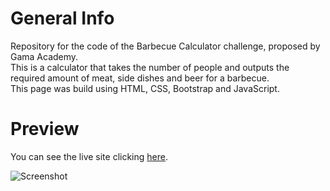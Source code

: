 # General Info

Repository for the code of the Barbecue Calculator challenge, proposed by Gama Academy.</br>
This is a calculator that takes the number of people and outputs the required amount of meat, side dishes and beer for a barbecue.</br>
This page was build using HTML, CSS, Bootstrap and JavaScript.

# Preview

You can see the live site clicking <a href="https://marianadacunha.github.io/calculadora-de-churrasco/">here</a>.</br>

![Screenshot](https://i.ibb.co/wSpGbwJ/image.png)
